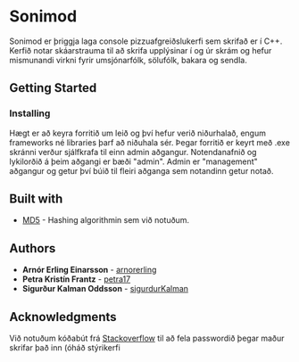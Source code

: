 # Sonimod

Sonimod er þriggja laga console pizzuafgreiðslukerfi sem skrifað er í C++. Kerfið notar skáarstrauma til að skrifa upplýsinar í og úr skrám og hefur mismunandi virkni fyrir umsjónarfólk, sölufólk, bakara og sendla.

## Getting Started

### Installing

Hægt er að keyra forritið um leið og því hefur verið niðurhalað, engum frameworks né libraries þarf að niðuhala sér. Þegar forritið er keyrt með .exe skránni verður sjálfkrafa til einn admin aðgangur. Notendanafnið og lykilorðið á þeim aðgangi er bæði "admin". Admin er "management" aðgangur og getur því búið til fleiri aðganga sem notandinn getur notað.

## Built with

* [MD5](https://bobobobo.wordpress.com/2010/10/17/md5-c-implementation/) - Hashing algorithmin sem við notuðum.

## Authors

* **Arnór Erling Einarsson** - [arnorerling](https://github.com/arnorerling)
* **Petra Kristín Frantz** - [petra17](https://github.com/petra17)
* **Sigurður Kalman Oddsson** - [sigurdurKalman](https://github.com/sigurdurKalman)

## Acknowledgments

Við notuðum kóðabút frá [Stackoverflow](https://stackoverflow.com/a/1455007) til að fela passwordið þegar maður skrifar það inn (óháð stýrikerfi

